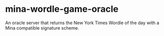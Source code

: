 # mina-wordle-game-oracle

An oracle server that returns the New York Times Wordle of the day with a Mina compatible signature scheme.
